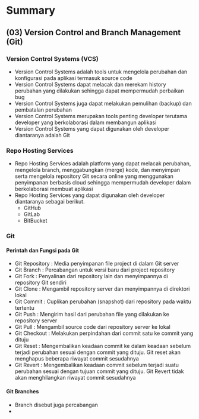 # Summary 

## (03) Version Control and Branch Management (Git)

### Version Control Systems (VCS)
- Version Control Systems adalah tools untuk mengelola perubahan dan konfigurasi pada aplikasi termasuk source code
- Version Control Systems dapat melacak dan merekam history perubahan yang dilakukan sehingga dapat mempermudah perbaikan bug
- Version Control Systems juga dapat melakukan pemulihan (backup) dan pembatalan perubahan
- Version Control Systems merupakan tools penting developer terutama developer yang berkolaborasi dalam membangun aplikasi
- Version Control Systems yang dapat digunakan oleh developer diantaranya adalah Git

### Repo Hosting Services
- Repo Hosting Services adalah platform yang dapat melacak perubahan, mengelola branch, menggabungkan (merge) kode, dan menyimpan serta mengelola repository Git secara online yang menggunakan penyimpanan berbasis cloud sehingga mempermudah developer dalam berkolaborasi membuat aplikasi
- Repo Hosting Services yang dapat digunakan oleh developer diantaranya sebagai berikut.
    - GitHub
    - GitLab
    - BitBucket

### Git
#### Perintah dan Fungsi pada Git
- Git Repository    : Media penyimpanan file project di dalam Git server
- Git Branch        : Percabangan untuk versi baru dari project repository
- Git Fork          : Penyalinan dari repository lain dan menyimpannya di repository Git sendiri
- Git Clone         : Mengambil repository server dan menyimpannya di direktori lokal
- Git Commit        : Cuplikan perubahan (snapshot) dari repository pada waktu tertentu
- Git Push          : Mengirim hasil dari perubahan file yang dilakukan ke repository server
- Git Pull          : Mengambil source code dari repository server ke lokal
- Git Checkout      : Melakukan perpindahan dari commit satu ke commit yang dituju
- Git Reset         : Mengembalikan keadaan commit ke dalam keadaan sebelum terjadi perubahan sesuai dengan commit yang dituju. Git reset akan menghapus beberapa riwayat commit sesudahnya
- Git Revert        : Mengembalikan keadaan commit sebelum terjadi suatu perubahan sesuai dengan tujuan commit yang dituju. Git Revert tidak akan menghilangkan riwayat commit sesudahnya


#### Git Branches
- Branch disebut juga percabangan
- 



 